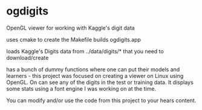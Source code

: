 # ogdigits
OpenGL viewer for working with Kaggle's digit data

uses cmake to create the Makefile
builds ogdigits.app

loads Kaggle's Digits data from ../data/digits/* that you need to download/create

has a bunch of dummy functions where one can put their models and learners - this project was focused
on creating a viewer on Linux using OpenGL.  On can see any of the digits in the test or training data.
It displays some stats using a font engine I was working on at the time.

You can modify and/or use the code from this project to your hears content.

